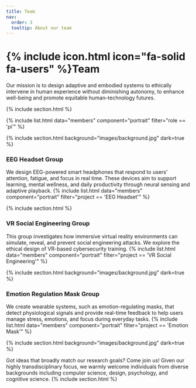 ```yaml
---
title: Team
nav:
  order: 3
  tooltip: About our team
---
```


# {% include icon.html icon="fa-solid fa-users" %}Team

Our mission is to design adaptive and embodied systems to ethically intervene in human experience without diminishing autonomy, to enhance well-being and promote equitable human–technology futures.

{% include section.html %}

<!-- Leader: PI -->
{% include list.html data="members" component="portrait" filter="role == 'pi'" %}

<!-- EEG Headset Group -->
{% include section.html background="images/background.jpg" dark=true %}
### EEG Headset Group
We design EEG-powered smart headphones that respond to users’ attention, fatigue, and focus in real time. These devices aim to support learning, mental wellness, and daily productivity through neural sensing and adaptive playback.
{% include list.html data="members" component="portrait" filter="project == 'EEG Headset'" %}

<!-- VR Social Engineering Group -->
{% include section.html %}
### VR Social Engineering Group  
This group investigates how immersive virtual reality environments can simulate, reveal, and prevent social engineering attacks. We explore the ethical design of VR-based cybersecurity training.
{% include list.html data="members" component="portrait" filter="project == 'VR Social Engineering'" %}

<!-- Emotion Mask Group -->
{% include section.html background="images/background.jpg" dark=true %}
### Emotion Regulation Mask Group  
We create wearable systems, such as emotion-regulating masks, that detect physiological signals and provide real-time feedback to help users manage stress, emotions, and focus during everyday tasks.
{% include list.html data="members" component="portrait" filter="project == 'Emotion Mask'" %}


{% include section.html background="images/background.jpg" dark=true %}

Got ideas that broadly match our research goals? Come join us!
Given our highly transdisciplinary focus, we warmly welcome individuals from diverse backgrounds including computer science, design, psychology, and cognitive science.
{% include section.html %}
